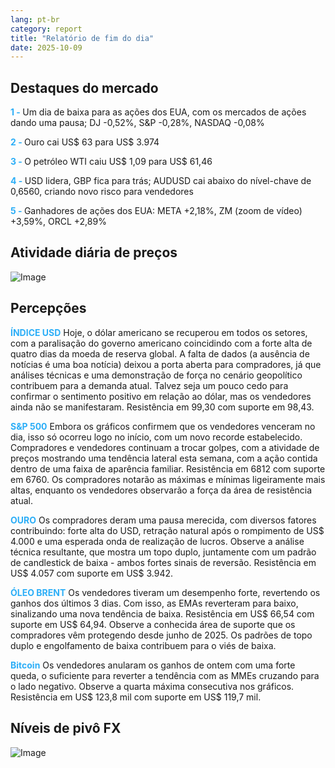 ```yaml
---
lang: pt-br
category: report
title: "Relatório de fim do dia"
date: 2025-10-09
---
```



<h2>Destaques do mercado</h2>
<strong style="color: #2caef7;">1 - </strong> Um dia de baixa para as ações dos EUA, com os mercados de ações dando uma pausa; DJ -0,52%, S&P -0,28%, NASDAQ -0,08%

<strong style="color: #2caef7;">2 - </strong> Ouro cai US$ 63 para US$ 3.974

<strong style="color: #2caef7;">3 - </strong> O petróleo WTI caiu US$ 1,09 para US$ 61,46

<strong style="color: #2caef7;">4 - </strong> USD lidera, GBP fica para trás; AUDUSD cai abaixo do nível-chave de 0,6560, criando novo risco para vendedores

<strong style="color: #2caef7;">5 - </strong> Ganhadores de ações dos EUA: META +2,18%, ZM (zoom de vídeo) +3,59%, ORCL +2,89%



<h2>Atividade diária de preços</h2>
<img src="https://markleighedu.github.io/img/Oct-2025/09-Oct-2025/price.jpg" alt="Image"/>

<h2>Percepções</h2>
<strong style="color: #2caef7;">ÍNDICE USD</strong> Hoje, o dólar americano se recuperou em todos os setores, com a paralisação do governo americano coincidindo com a forte alta de quatro dias da moeda de reserva global. A falta de dados (a ausência de notícias é uma boa notícia) deixou a porta aberta para compradores, já que análises técnicas e uma demonstração de força no cenário geopolítico contribuem para a demanda atual. Talvez seja um pouco cedo para confirmar o sentimento positivo em relação ao dólar, mas os vendedores ainda não se manifestaram. Resistência em 99,30 com suporte em 98,43.

<strong style="color: #2caef7;">S&P 500</strong> Embora os gráficos confirmem que os vendedores venceram no dia, isso só ocorreu logo no início, com um novo recorde estabelecido. Compradores e vendedores continuam a trocar golpes, com a atividade de preços mostrando uma tendência lateral esta semana, com a ação contida dentro de uma faixa de aparência familiar. Resistência em 6812 com suporte em 6760. Os compradores notarão as máximas e mínimas ligeiramente mais altas, enquanto os vendedores observarão a força da área de resistência atual.

<strong style="color: #2caef7;">OURO</strong> Os compradores deram uma pausa merecida, com diversos fatores contribuindo: forte alta do USD, retração natural após o rompimento de US$ 4.000 e uma esperada onda de realização de lucros. Observe a análise técnica resultante, que mostra um topo duplo, juntamente com um padrão de candlestick de baixa - ambos fortes sinais de reversão. Resistência em US$ 4.057 com suporte em US$ 3.942.

<strong style="color: #2caef7;">ÓLEO BRENT</strong> Os vendedores tiveram um desempenho forte, revertendo os ganhos dos últimos 3 dias. Com isso, as EMAs reverteram para baixo, sinalizando uma nova tendência de baixa. Resistência em US$ 66,54 com suporte em US$ 64,94. Observe a conhecida área de suporte que os compradores vêm protegendo desde junho de 2025. Os padrões de topo duplo e engolfamento de baixa contribuem para o viés de baixa.

<strong style="color: #2caef7;">Bitcoin</strong> Os vendedores anularam os ganhos de ontem com uma forte queda, o suficiente para reverter a tendência com as MMEs cruzando para o lado negativo. Observe a quarta máxima consecutiva nos gráficos. Resistência em US$ 123,8 mil com suporte em US$ 119,7 mil.



<h2>Níveis de pivô FX</h2>
<img src="https://markleighedu.github.io/img/Oct-2025/09-Oct-2025/pivot.jpg" alt="Image"/>